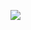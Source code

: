 [![](https://mermaid.ink/img/pako:eNqVVk1v4zYQ_SuELmIBJ4hkyV-HBfaj6KW5dAsULQwYY4myWEukQFJytUH--w4pUXLiZLHNIQnImTdvhvNm9BRkMmfBLigqeclKUIb8-WUvCP7wPKJGARcHVd03PcmgqjSp8eCXyYDc3X3AvzEt-1wBOYEpmdIELUkmRcFPrQLD5ewRjx7L0aMBrZkm6PbSgeRggBjp4hFASPytTm3NhJnAliNYQguutFkMxlnJsrMmvLCoihFunXvyGVQFRDPVMUVUKwQXpwkpGZFSim431ogwOiwIN-TMbSFsjpb2YKMnqHSEWlE0zRQDg_kBUSByWaM1y0khkQFrlMzbjB95xU0_ua9G9zV1FL469EcQcLJEhDYgMkbCIeqhHi5CS3GIlU9I6xFpQ2-sEUUZ_SLJOYHN6LelIVoLcxBQs5B0oDgcK1dPLrjhNhi5cFOSsGlkSKzZBLIdQaIH-uIhSKNYx2XrKjo8VSO5MEQW5ML4qTT2tXJy5GD7AjrglY3qCo8ArcagMDSMRWiw4-Z2fPBRI4qUiKP_qq8QQ0OHINgp4XB1cHb3PdRVOGP53o5iGn60Bp8r7NUf1-GP6hNXecfZxXmEJLM-07PN4F4G0XIs8v_Elcd_WYYNfyl5VhID51FDb2X898fH30nBEfkdGUVeR1FCw6wY6_FDRu9Ud4b0gopSGsqjPgxmOhyaIOeZNQfVjxngtUHtakzMtuNAHFVyHNN-lZJ0LTWzmON69UUrGip2AZX_dOjB_L2EvC6jNQ0NUzUXUP00tHewJzl3KbwTxos2QtX-Krq_FDTNqG941U22Cled4U1nLC_kCJV8GW4PZ3x95DszwzKeWX-RmLlvDHsKBh8aJ9yRDZKzI4uJjisprAkZ8eZgXvDxA-2g4vn0UGWKY7nRNgN0QJz6akbFXrFxRLE1uRA45YpWuEKSECPi0DqPBchZwQVywa0wzDrHHsuUV0xrrFZIfuvra5pznGlTxdQ6CXapej8xXySGcYbcbrV3U-HYyzheOtRXOB1KVCr-DaGOYIuIKbngbX3ENLE2Vw7atfu1mekb98bvLFIv2jihbwxOr108tJPXqbeyVGYAL9E4pXA9id2omPcJvj8uPsfojTg3Mzj2CoxRgTdza1w8FQNl1yk59sitk2cfIXQ3IamZKeUVV6--eE2hQDXNCEgUu4LrkuULt5Nfbu5RK0MZ7OKeEnq9FDFYsAhqVCrwHD-InmzwfYCsarYPdvgv9h-0ldkHe_GMptAa-bUXWbAroNJsEbQNdj37wuGkoJ5OGxDB7in4L9it4vuHbbSMNqtlut6k0WoR9MHuLtmm90kSr9JVFD2kSbJ5XgTfpESE-H6zXMWbeLterbdJkq4XAcPxIdXj8M3mPt1chH-cvVEte_4ORvFLVA?type=png)](https://mermaid.live/edit#pako:eNqVVk1v4zYQ_SuELmIBJ4hkyV-HBfaj6KW5dAsULQwYY4myWEukQFJytUH--w4pUXLiZLHNIQnImTdvhvNm9BRkMmfBLigqeclKUIb8-WUvCP7wPKJGARcHVd03PcmgqjSp8eCXyYDc3X3AvzEt-1wBOYEpmdIELUkmRcFPrQLD5ewRjx7L0aMBrZkm6PbSgeRggBjp4hFASPytTm3NhJnAliNYQguutFkMxlnJsrMmvLCoihFunXvyGVQFRDPVMUVUKwQXpwkpGZFSim431ogwOiwIN-TMbSFsjpb2YKMnqHSEWlE0zRQDg_kBUSByWaM1y0khkQFrlMzbjB95xU0_ua9G9zV1FL469EcQcLJEhDYgMkbCIeqhHi5CS3GIlU9I6xFpQ2-sEUUZ_SLJOYHN6LelIVoLcxBQs5B0oDgcK1dPLrjhNhi5cFOSsGlkSKzZBLIdQaIH-uIhSKNYx2XrKjo8VSO5MEQW5ML4qTT2tXJy5GD7AjrglY3qCo8ArcagMDSMRWiw4-Z2fPBRI4qUiKP_qq8QQ0OHINgp4XB1cHb3PdRVOGP53o5iGn60Bp8r7NUf1-GP6hNXecfZxXmEJLM-07PN4F4G0XIs8v_Elcd_WYYNfyl5VhID51FDb2X898fH30nBEfkdGUVeR1FCw6wY6_FDRu9Ud4b0gopSGsqjPgxmOhyaIOeZNQfVjxngtUHtakzMtuNAHFVyHNN-lZJ0LTWzmON69UUrGip2AZX_dOjB_L2EvC6jNQ0NUzUXUP00tHewJzl3KbwTxos2QtX-Krq_FDTNqG941U22Cled4U1nLC_kCJV8GW4PZ3x95DszwzKeWX-RmLlvDHsKBh8aJ9yRDZKzI4uJjisprAkZ8eZgXvDxA-2g4vn0UGWKY7nRNgN0QJz6akbFXrFxRLE1uRA45YpWuEKSECPi0DqPBchZwQVywa0wzDrHHsuUV0xrrFZIfuvra5pznGlTxdQ6CXapej8xXySGcYbcbrV3U-HYyzheOtRXOB1KVCr-DaGOYIuIKbngbX3ENLE2Vw7atfu1mekb98bvLFIv2jihbwxOr108tJPXqbeyVGYAL9E4pXA9id2omPcJvj8uPsfojTg3Mzj2CoxRgTdza1w8FQNl1yk59sitk2cfIXQ3IamZKeUVV6--eE2hQDXNCEgUu4LrkuULt5Nfbu5RK0MZ7OKeEnq9FDFYsAhqVCrwHD-InmzwfYCsarYPdvgv9h-0ldkHe_GMptAa-bUXWbAroNJsEbQNdj37wuGkoJ5OGxDB7in4L9it4vuHbbSMNqtlut6k0WoR9MHuLtmm90kSr9JVFD2kSbJ5XgTfpESE-H6zXMWbeLterbdJkq4XAcPxIdXj8M3mPt1chH-cvVEte_4ORvFLVA)